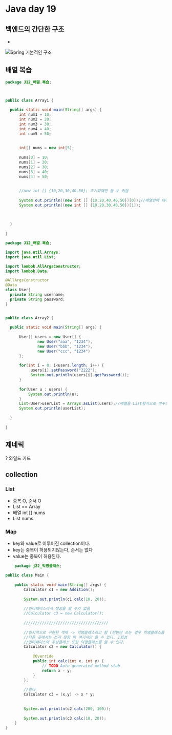   # Java day 19
  
  ## 백엔드의 간단한 구조
  
  +
  ![Spring 기본적인 구조](https://user-images.githubusercontent.com/51119920/215367676-f6219cbb-1375-471a-9370-a70bfcea4ea2.png)


  ## 배열 복습
  
  ```java
  package J12_배열.복습;



public class Array1 {
	
	public static void main(String[] args) {
		int num1 = 10;
		int num2 = 20;
		int num3 = 30;
		int num4 = 40;
		int num5 = 50;
		
		
		int[] nums = new int[5];
		
		nums[0] = 10;
		nums[1] = 20;
		nums[2] = 30;
		nums[3] = 40;
		nums[4] = 50;
		
		
		//new int [] {10,20,30,40,50}; 초기화때만 쓸 수 있음
		
		System.out.println((new int [] {10,20,40,40,50})[0]);//배열안에 데이터를 바꾸면 다른 배열로 바뀐다. 그래서 배열을 변수안에 넣어서 쓴다.
		System.out.println((new int [] {10,20,30,40,50})[1]);
		
		
		
	}
	
}

  ```
  
  ```java
package J12_배열.복습;

import java.util.Arrays;
import java.util.List;

import lombok.AllArgsConstructor;
import lombok.Data;

@AllArgsConstructor
@Data
class User{
	private String username;
	private String password;
}


public class Array2 {
	
	public static void main(String[] args) {
		
		User[] users = new User[] {
				new User("aaa", "1234"),
				new User("bbb", "1234"),
				new User("ccc", "1234")
		};
		
		for(int i = 0; i<users.length; i++) {
			 users[i].setPassword("2222");
			 System.out.println(users[i].getPassword());
		}
		
		for(User u : users) {
			System.out.println(u);
		}
		List<User>userList = Arrays.asList(users);//배열을 List형식으로 바꾸는 asList 메소드
		System.out.println(userList);
		
	}
	
}

  ```
  
  ## 제네릭
  ? 와일드 카드
  
  ## collection
  
  ### List
  - 중복 O, 순서 O
  - List == Array
  - 배열 int [] nums
  - List<integer> nums


  ### Map
  - key와 value로 이루어진 collection이다.
  - key는 중복이 허용되지않는다, 순서는 없다
  - value는 중복이 허용된다.
	
```java
	package j22_익명클래스;

public class Main {
	
	public static void main(String[] args) {
		Calculator c1 = new Addition();
		
		System.out.println(c1.calc(10, 20));
		
		//인터페이스라서 생성을 할 수가 없음
		//Calculator c3 = new Calculator();
		
		/////////////////////////////////////
		
		//임시적으로 구현된 객체 -> 익명클래스라고 함 (한번만 쓰는 경우 익명클래스를 이용한다)
		//다른 곳에서는 쓰지 못함 딱 여기서만 쓸 수 있다. 1회성
		//인터페이스와 추상클래스 또한 익명클래스를 쓸 수 있다.
		Calculator c2 = new Calculator() { 
			
			@Override
			public int calc(int x, int y) {
				// TODO Auto-generated method stub
				return x - y;
			}
		};
		
		//람다
		Calculator c3 = (x,y) -> x * y;
		
		
		System.out.println(c2.calc(200, 100));
		
		System.out.println(c3.calc(10, 20));
	}
}

```
